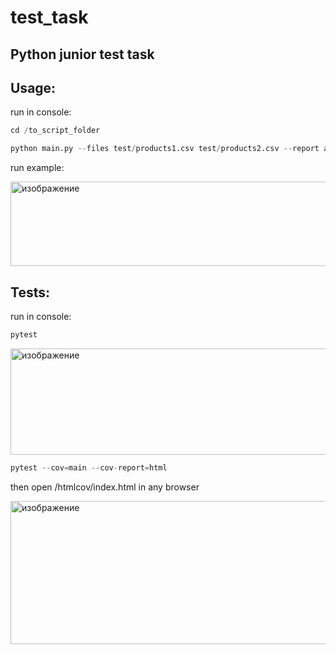 # test_task
## Python junior test task

## Usage:

run in console:

```python
cd /to_script_folder

python main.py --files test/products1.csv test/products2.csv --report average rating
```


run example:

<img width="1020" height="135" alt="изображение" src="https://github.com/user-attachments/assets/e9582c46-ede9-4d05-bcdd-13a2e04be42b" />

## Tests:

run in console:

```python
pytest
```
<img width="1542" height="170" alt="изображение" src="https://github.com/user-attachments/assets/379a8f20-9299-47e3-aec6-2828a1e462d2" />


    


```python
pytest --cov=main --cov-report=html
```
then open /htmlcov/index.html in any browser

<img width="565" height="229" alt="изображение" src="https://github.com/user-attachments/assets/b36bbe42-a297-477e-834a-9f622a5f3ef1" />

